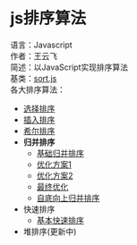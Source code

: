 # js排序算法
语言：Javascript  
作者：王云飞  
简述：以JavaScript实现排序算法  
基类：[sort.js](./sort.js)   
各大排序算法：  
+ [选择排序](./selectionsort/selectionSort.js)
+ [插入排序](./insertionSort/insertionSort.js)
+ [希尔排序](./shellSort/shellSort.js)
+ **归并排序**
    + [基础归并排序](./mergeSort/mergeSort1.js)
    + [优化方案1](./mergeSort/mergeSort2.js)
    + [优化方案2](./mergeSort/mergeSort3.js)
    + [最终优化](./mergeSort/mergeSort4.js)
    + [自底向上归并排序](./mergeSortBottomup/mergeBU.js)
+ 快速排序
    + [基本快速排序](./quickSort/quicksort1.js)
+ 堆排序(更新中)
